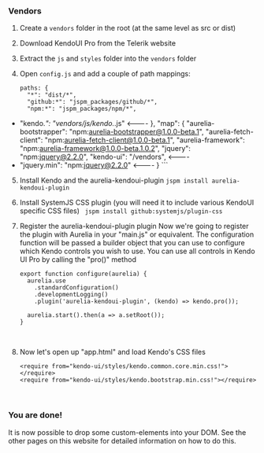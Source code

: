 ### Vendors

1. Create a `vendors` folder in the root (at the same level as src or dist)
2. Download KendoUI Pro from the Telerik website
3. Extract the `js` and `styles` folder into the `vendors` folder
4. Open `config.js` and add a couple of path mappings:

    ```
    paths: {
      "*": "dist/*",
      "github:*": "jspm_packages/github/*",
      "npm:*": "jspm_packages/npm/*",
 +    "kendo.*": "vendors/js/kendo.*.js"        <----
    },
    "map": {
      "aurelia-bootstrapper": "npm:aurelia-bootstrapper@1.0.0-beta.1",
      "aurelia-fetch-client": "npm:aurelia-fetch-client@1.0.0-beta.1",
      "aurelia-framework": "npm:aurelia-framework@1.0.0-beta.1.0.2",
      "jquery": "npm:jquery@2.2.0",
      "kendo-ui": "/vendors",                   <----
 +    "jquery.min": "npm:jquery@2.2.0"          <----
    }
    ```
5. Install Kendo and the aurelia-kendoui-plugin
`jspm install aurelia-kendoui-plugin`

6. Install SystemJS CSS plugin (you will need it to include various KendoUI specific CSS files)
` jspm install github:systemjs/plugin-css`

7. Register the aurelia-kendoui-plugin plugin
Now we're going to register the plugin with Aurelia in your "main.js" or equivalent. The configuration function will be passed a builder object that you can use to configure which Kendo controls you wish to use. You can use all controls in Kendo UI Pro by calling the "pro()" method

    ```
    export function configure(aurelia) {
      aurelia.use
        .standardConfiguration()
        .developmentLogging()
        .plugin('aurelia-kendoui-plugin', (kendo) => kendo.pro());

      aurelia.start().then(a => a.setRoot());
    }
    ```
    <br>
8. Now let's open up "app.html" and load Kendo's CSS files

    ```
    <require from="kendo-ui/styles/kendo.common.core.min.css!"></require>
    <require from="kendo-ui/styles/kendo.bootstrap.min.css!"></require>
    ```
    <br>
### You are done!
It is now possible to drop some custom-elements into your DOM. See the other pages on this website for detailed information on how to do this.
